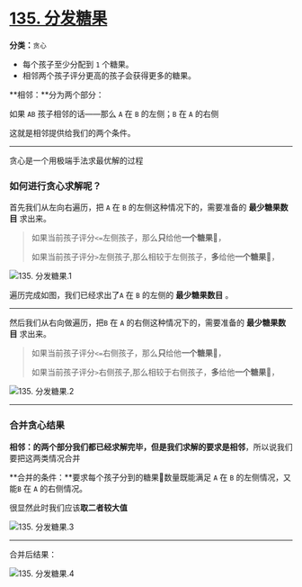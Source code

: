 # [135. 分发糖果](https://leetcode-cn.com/problems/candy/)

**分类：**`贪心`

- 每个孩子至少分配到 `1` 个糖果。
- 相邻两个孩子评分更高的孩子会获得更多的糖果。

**相邻：**分为两个部分：

如果 `AB` 孩子相邻的话——那么 `A` 在 `B` 的左侧；`B` 在 `A` 的右侧

这就是相邻提供给我们的两个条件。

****

贪心是一个用极端手法求最优解的过程

### 如何进行贪心求解呢？

首先我们从左向右遍历，把 `A` 在 `B` 的左侧这种情况下的，需要准备的 **最少糖果数目** 求出来。

> 如果当前孩子评分`<=`左侧孩子，那么**只**给他**一个糖果🍬**，
>
> 如果当前孩子评分`>`左侧孩子,那么相较于左侧孩子，**多**给他**一个糖果🍬**，

![135. 分发糖果.1](http://drawbed.itlearn.club/uPic/135.%20%E5%88%86%E5%8F%91%E7%B3%96%E6%9E%9C.1.png)

遍历完成如图，我们已经求出了`A` 在 `B` 的左侧的 **最少糖果数目** 。

****

然后我们从右向做遍历，把`B` 在 `A` 的右侧这种情况下的，需要准备的 **最少糖果数目** 求出来。

> 如果当前孩子评分`<=`右侧孩子，那么**只**给他**一个糖果🍬**，
>
> 如果当前孩子评分`>`右侧孩子,那么相较于右侧孩子，**多**给他**一个糖果🍬**，

![135. 分发糖果.2](http://drawbed.itlearn.club/uPic/135.%20%E5%88%86%E5%8F%91%E7%B3%96%E6%9E%9C.2.png)

****

### 合并贪心结果

**相邻：**的两个部分我们都已经求解完毕，但是我们求解的要求是**相邻**，所以说我们要把这两类情况合并

**合并的条件：**要求每个孩子分到的糖果🍬数量既能满足 `A` 在 `B` 的左侧情况，又能`B` 在 `A` 的右侧情况。

很显然此时我们应该**取二者较大值**

![135. 分发糖果.3](http://drawbed.itlearn.club/uPic/135.%20%E5%88%86%E5%8F%91%E7%B3%96%E6%9E%9C.3.png)

****

合并后结果：

![135. 分发糖果.4](http://drawbed.itlearn.club/uPic/135.%20%E5%88%86%E5%8F%91%E7%B3%96%E6%9E%9C.4.png)





